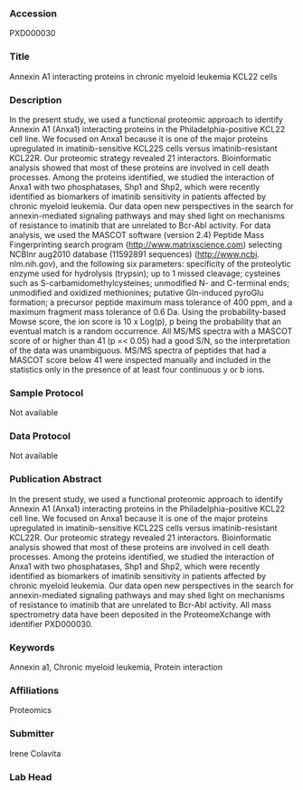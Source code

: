 ### Accession
PXD000030

### Title
Annexin A1 interacting proteins in chronic myeloid leukemia KCL22 cells

### Description
In the present study, we used a functional proteomic approach to identify Annexin A1 (Anxa1) interacting proteins in the Philadelphia-positive KCL22 cell line. We focused on Anxa1 because it is one of the major proteins upregulated in imatinib-sensitive KCL22S cells versus imatinib-resistant KCL22R. Our proteomic strategy revealed 21 interactors. Bioinformatic analysis showed that most of these proteins are involved in cell death processes. Among the proteins identified, we studied the interaction of Anxa1 with two phosphatases, Shp1 and Shp2, which were recently identified as biomarkers of imatinib sensitivity in patients affected by chronic myeloid leukemia. Our data open new perspectives in the search for annexin-mediated signaling pathways and may shed light on mechanisms of resistance to imatinib that are unrelated to Bcr-Abl activity. For data analysis, we used the MASCOT software (version 2.4) Peptide Mass Fingerprinting search program (http://www.matrixscience.com) selecting NCBInr aug2010 database (11592891 sequences) (http://www.ncbi. nlm.nih.gov), and the following six parameters: specificity of the proteolytic enzyme used for hydrolysis (trypsin); up to 1 missed cleavage; cysteines such as S-carbamidomethylcysteines; unmodified N- and C-terminal ends; unmodified and oxidized methionines; putative Gln-induced pyroGlu formation; a precursor peptide maximum mass tolerance of 400 ppm, and a maximum fragment mass tolerance of 0.6 Da. Using the probability-based Mowse score, the ion score is 10 x Log(p), p being the probability that an eventual match is a random occurrence. All MS/MS spectra with a MASCOT score of or higher than 41 (p =< 0.05) had a good S/N, so the interpretation of the data was unambiguous. MS/MS spectra of peptides that had a MASCOT score below 41 were inspected manually and included in the statistics only in the presence of at least four continuous y or b ions.

### Sample Protocol
Not available

### Data Protocol
Not available

### Publication Abstract
In the present study, we used a functional proteomic approach to identify Annexin A1 (Anxa1) interacting proteins in the Philadelphia-positive KCL22 cell line. We focused on Anxa1 because it is one of the major proteins upregulated in imatinib-sensitive KCL22S cells versus imatinib-resistant KCL22R. Our proteomic strategy revealed 21 interactors. Bioinformatic analysis showed that most of these proteins are involved in cell death processes. Among the proteins identified, we studied the interaction of Anxa1 with two phosphatases, Shp1 and Shp2, which were recently identified as biomarkers of imatinib sensitivity in patients affected by chronic myeloid leukemia. Our data open new perspectives in the search for annexin-mediated signaling pathways and may shed light on mechanisms of resistance to imatinib that are unrelated to Bcr-Abl activity. All mass spectrometry data have been deposited in the ProteomeXchange with identifier PXD000030.

### Keywords
Annexin a1, Chronic myeloid leukemia, Protein interaction

### Affiliations
Proteomics

### Submitter
Irene Colavita

### Lab Head


